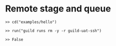 # Remote stage and queue

    >> cd("examples/hello")

    >> run("guild runs rm -y -r guild-uat-ssh")

    >> False
